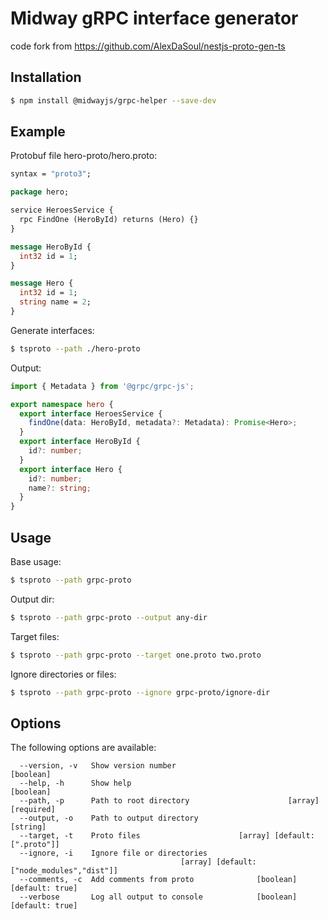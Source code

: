 # Midway gRPC interface generator

code fork from https://github.com/AlexDaSoul/nestjs-proto-gen-ts


## Installation

```bash
$ npm install @midwayjs/grpc-helper --save-dev
```


## Example

Protobuf file hero-proto/hero.proto:

```proto
syntax = "proto3";

package hero;

service HeroesService {
  rpc FindOne (HeroById) returns (Hero) {}
}

message HeroById {
  int32 id = 1;
}

message Hero {
  int32 id = 1;
  string name = 2;
}
```

Generate interfaces:

```bash
$ tsproto --path ./hero-proto
```

Output:

```ts
import { Metadata } from '@grpc/grpc-js';

export namespace hero {
  export interface HeroesService {
    findOne(data: HeroById, metadata?: Metadata): Promise<Hero>;
  }
  export interface HeroById {
    id?: number;
  }
  export interface Hero {
    id?: number;
    name?: string;
  }
}
```

## Usage

Base usage:
```bash
$ tsproto --path grpc-proto
```
Output dir:
```bash
$ tsproto --path grpc-proto --output any-dir
```
Target files:
```bash
$ tsproto --path grpc-proto --target one.proto two.proto
```
Ignore directories or files:
```bash
$ tsproto --path grpc-proto --ignore grpc-proto/ignore-dir
```

## Options

The following options are available:

```
  --version, -v   Show version number                                  [boolean]
  --help, -h      Show help                                            [boolean]
  --path, -p      Path to root directory                      [array] [required]
  --output, -o    Path to output directory                              [string]
  --target, -t    Proto files                      [array] [default: [".proto"]]
  --ignore, -i    Ignore file or directories
                                      [array] [default: ["node_modules","dist"]]
  --comments, -c  Add comments from proto              [boolean] [default: true]
  --verbose       Log all output to console            [boolean] [default: true]
```